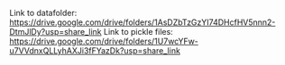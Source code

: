 Link to datafolder: https://drive.google.com/drive/folders/1AsDZbTzGzYI74DHcfHV5nnn2-DtmJlDy?usp=share_link
Link to pickle files: https://drive.google.com/drive/folders/1U7wcYFw-u7VVdnxQLLyhAXJi3fFYazDk?usp=share_link
